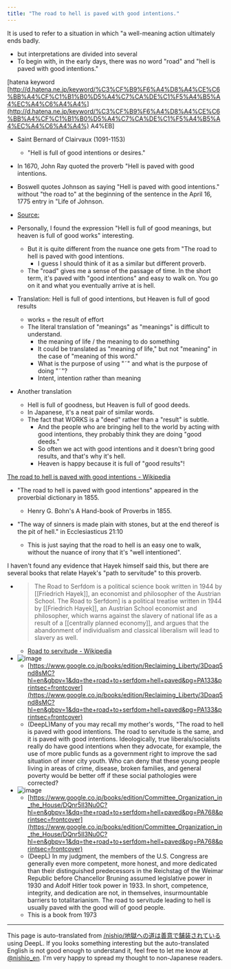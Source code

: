 ```yaml
---
title: "The road to hell is paved with good intentions."
---
```


It is used to refer to a situation in which "a well-meaning action ultimately ends badly.
- but interpretations are divided into several
- To begin with, in the early days, there was no word "road" and "hell is paved with good intentions."

[hatena keyword [http://d.hatena.ne.jp/keyword/%C3%CF%B9%F6%A4%D8%A4%CE%C6%BB%A4%CF%C1%B1%B0%D5%A4%C7%CA%DE%C1%F5%A4%B5%A4%EC%A4%C6%A4%A4%](http://d.hatena.ne.jp/keyword/%C3%CF%B9%F6%A4%D8%A4%CE%C6%BB%A4%CF%C1%B1%B0%D5%A4%C7%CA%DE%C1%F5%A4%B5%A4%EC%A4%C6%A4%A4%) A4%EB]
- Saint Bernard of Clairvaux (1091-1153)
    - "Hell is full of good intentions or desires."
- In 1670, John Ray quoted the proverb "Hell is paved with good intentions.
- Boswell quotes Johnson as saying "Hell is paved with good intentions." without "the road to" at the beginning of the sentence in the April 16, 1775 entry in "Life of Johnson.
- [Source:](http://www.samueljohnson.com/road.html)

- Personally, I found the expression "Hell is full of good meanings, but heaven is full of good works" interesting.
    - But it is quite different from the nuance one gets from "The road to hell is paved with good intentions.
        - I guess I should think of it as a similar but different proverb.
    - The "road" gives me a sense of the passage of time. In the short term, it's paved with "good intentions" and easy to walk on. You go on it and what you eventually arrive at is hell.
- Translation: Hell is full of good intentions, but Heaven is full of good results
    - works = the result of effort
    - The literal translation of "meanings" as "meanings" is difficult to understand.
        - the meaning of life / the meaning to do something
        - It could be translated as "meaning of life," but not "meaning" in the case of "meaning of this word."
        - What is the purpose of using "˜" and what is the purpose of doing "˜"?
        - Intent, intention rather than meaning
- Another translation
    - Hell is full of goodness, but Heaven is full of good deeds.
    - In Japanese, it's a neat pair of similar words.
    - The fact that WORKS is a "deed" rather than a "result" is subtle.
        - And the people who are bringing hell to the world by acting with good intentions, they probably think they are doing "good deeds."
        - So often we act with good intentions and it doesn't bring good results, and that's why it's hell.
        - Heaven is happy because it is full of "good results"!

[The road to hell is paved with good intentions - Wikipedia](https://en.wikipedia.org/wiki/The_road_to_hell_is_paved_with_good_intentions)
- "The road to hell is paved with good intentions" appeared in the proverbial dictionary in 1855.
    - Henry G. Bohn's A Hand-book of Proverbs in 1855.

- "The way of sinners is made plain with stones, but at the end thereof is the pit of hell." in Ecclesiasticus 21:10
    - This is just saying that the road to hell is an easy one to walk, without the nuance of irony that it's "well intentioned".

I haven't found any evidence that Hayek himself said this, but there are several books that relate Hayek's "path to servitude" to this proverb.
- > The Road to Serfdom is a political science book written in 1944 by [[Friedrich Hayek]], an economist and philosopher of the Austrian School. The Road to Serfdom] is a political treatise written in 1944 by [[Friedrich Hayek]], an Austrian School economist and philosopher, which warns against the slavery of national life as a result of a [[centrally planned economy]], and argues that the abandonment of individualism and classical liberalism will lead to slavery as well.
    - [Road to servitude - Wikipedia](https://ja.wikipedia.org/wiki/隷属への道)
- ![image](https://gyazo.com/2735a818dc8b0dae6e1e697e6a094655/thumb/1000)
    - [https://www.google.co.jp/books/edition/Reclaiming_Liberty/3Doaq5nd8sMC?hl=en&gbpv=1&dq=the+road+to+serfdom+hell+paved&pg=PA133&printsec=frontcover](https://www.google.co.jp/books/edition/Reclaiming_Liberty/3Doaq5nd8sMC?hl=en&gbpv=1&dq=the+road+to+serfdom+hell+paved&pg=PA133&printsec=frontcover)
    - (DeepL)Many of you may recall my mother's words, "The road to hell is paved with good intentions. The road to servitude is the same, and it is paved with good intentions. Ideologically, true liberals/socialists really do have good intentions when they advocate, for example, the use of more public funds as a government right to improve the sad situation of inner city youth. Who can deny that these young people living in areas of crime, disease, broken families, and general poverty would be better off if these social pathologies were corrected?
- ![image](https://gyazo.com/e04a14e2c3b69ffc4066f50c2af08f23/thumb/1000)
    - [https://www.google.co.jp/books/edition/Committee_Organization_in_the_House/DQnr5Il3Nu0C?hl=en&gbpv=1&dq=the+road+to+serfdom+hell+paved&pg=PA768&printsec=frontcover](https://www.google.co.jp/books/edition/Committee_Organization_in_the_House/DQnr5Il3Nu0C?hl=en&gbpv=1&dq=the+road+to+serfdom+hell+paved&pg=PA768&printsec=frontcover)
    - (DeepL) In my judgment, the members of the U.S. Congress are generally even more competent, more honest, and more dedicated than their distinguished predecessors in the Reichstag of the Weimar Republic before Chancellor Bruning assumed legislative power in 1930 and Adolf Hitler took power in 1933. In short, competence, integrity, and dedication are not, in themselves, insurmountable barriers to totalitarianism. The road to servitude leading to hell is usually paved with the good will of good people.
    - This is a book from 1973

---
This page is auto-translated from [/nishio/地獄への道は善意で舗装されている](https://scrapbox.io/nishio/地獄への道は善意で舗装されている) using DeepL. If you looks something interesting but the auto-translated English is not good enough to understand it, feel free to let me know at [@nishio_en](https://twitter.com/nishio_en). I'm very happy to spread my thought to non-Japanese readers.